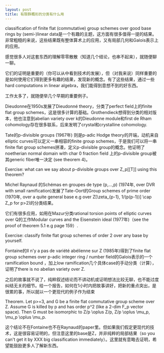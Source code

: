 ```yaml
---
layout: post
title: 有限群概形的分类有什么用
---
```


classification of finite flat (commutative) group schemes over good base rings by (semi-)linear data是一个有趣的主题，这方面有很多值得一提的结果。非常粗糙的来说，这些结果既有整体算术上的应用，又有局部几何和Galois表示上的应用。

感觉很多人对这套东西的理解零零散散（知道几个结论，也串不起来），就随便聊一聊。

它们的证明是重要的（你可以从中看到技术的发展），但（对我来说）同样重要的是如何使用它们得到更多有趣的结果，发现新的概念。有了这些结果，通过一些hard computations in linear algebra，我们能得到意想不到的好东西。

工作太多了，就随便举几个早期的重要例子。

Dieudonne在1950s发展了Dieudonné theory，分类了perfect field上的finite flat group schemes，这是很多计算的基础。Grothendieck想得到分类的相对版本，他也注意到abelian variety over k的Dieudonne module和first de Rham cohomology存在很多联系，后来发明了crystal和crystalline cohomology.

Tate的p-divisible groups (1967年) 则是p-adic Hodge theory的开端，动机来自elliptic curves可以定义一串相容的finite group schemes，于是我们可以将一串finite flat group schemes拼凑，定义p-divisible group的概念。他证明了noetherian normal domain with char 0 fraction field 上的p-divisible group被其generic fiber唯一决定 (see theorem 4)。

Exercise: what can we say about p-divisible groups over Z_p[[T]] using this theorem?

Michel Raynaud 的Schémas en groupes de type (p,...,p) (1974年, over DVR with small ramification)发展了Tate-Oort的Group schemes of prime order (1970年, over a quite general base e.g over Z[\zeta_{p-1}, 1/(p(p-1))] \cap Z_p for p>2)的分类结果。

它们有很多应用，如用在Mazur分类rational torsion points of elliptic curves over Q的工作Modular curves and the Eisenstein ideal (1977年)（see the proof of theorem 5.1 e.g page 159）.

Exercise: classify finite flat group schemes of order 2 over any base by yourself.

Fontaine的Il n'y a pas de variété abélienne sur Z (1985年)得到了finite flat group schemes over p-adic integer ring / number field的Galois表示的一个ramification bound ，加上low ramification几个具体case的手动分类（计算），证明了there is no abelian variety over Z.

之后的故事就不说了，纯粹叙述结论而不讲动机或证明想法比较无聊，也不能过度纠结无关的细节。给一个报告，如何在1小时内把故事讲好，把新的重点突出，是很累的事，所以就以一个更现代的例子作为结束

Theorem. Let p>=3, and G be a finite flat commutative group scheme over Z. Assume G is killed by p and has order p^2 (like a 2-dim F_p vector space). Then G must be isomorphic to Z/p \oplus Z/p, Z/p \oplus \mu_p, \mu_p \oplus \mu_p.

这个结论不在Fontaine也不在Raynaud的paper里。但如果我们假定更现代的技术，这是很容易证明的，但注意这里的base是Z，并非纯粹的局部结果（so you can't get it by XXX big classification immediately）。这里就有意略去证明，希望能鼓励更多人了解新东西。
